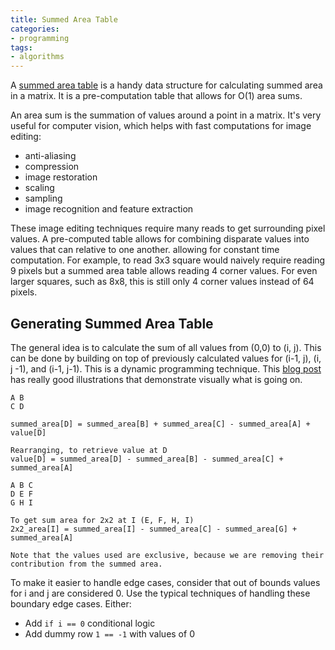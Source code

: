 ```yaml
---
title: Summed Area Table
categories:
- programming
tags:
- algorithms
---
```


A [summed area table][1] is a handy data structure for calculating summed area in a matrix.
It is a pre-computation table that allows for O(1) area sums.

An area sum is the summation of values around a point in a matrix.
It's very useful for computer vision, which helps with fast computations for image editing:

- anti-aliasing
- compression
- image restoration
- scaling
- sampling
- image recognition and feature extraction

These image editing techniques require many reads to get surrounding pixel values.
A pre-computed table allows for combining disparate values into values that can relative to one another. allowing for
constant time computation.
For example, to read 3x3 square would naively require reading 9 pixels but a summed area table allows reading 4 corner values.
For even larger squares, such as 8x8, this is still only 4 corner values instead of 64 pixels.

## Generating Summed Area Table

The general idea is to calculate the sum of all values from (0,0) to (i, j).
This can be done by building on top of previously calculated values for (i-1, j), (i, j -1), and (i-1, j-1).
This is a dynamic programming technique.
This [blog post][2] has really good illustrations that demonstrate visually what is going on.

```plaintext
A B
C D

summed_area[D] = summed_area[B] + summed_area[C] - summed_area[A] + value[D]

Rearranging, to retrieve value at D
value[D] = summed_area[D] - summed_area[B] - summed_area[C] + summed_area[A]

A B C
D E F
G H I

To get sum area for 2x2 at I (E, F, H, I)
2x2_area[I] = summed_area[I] - summed_area[C] - summed_area[G] + summed_area[A]

Note that the values used are exclusive, because we are removing their contribution from the summed area.
```

To make it easier to handle edge cases, consider that out of bounds values for i and j are considered 0.
Use the typical techniques of handling these boundary edge cases.
Either:

- Add `if i == 0` conditional logic
- Add dummy row `1 == -1` with values of 0

[1]: https://en.wikipedia.org/wiki/Summed-area_table
[2]: https://computersciencesource.wordpress.com/2010/09/03/computer-vision-the-integral-image/
